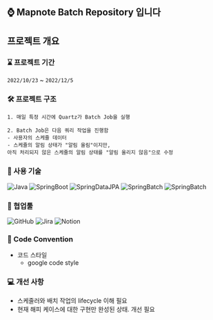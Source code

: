 ## ⌚ Mapnote  Batch Repository 입니다

## 프로젝트 개요

### ⌛️ 프로젝트 기간

`2022/10/23` ~ `2022/12/5`

### 🛠 프로젝트 구조

```
1. 매일 특정 시간에 Quartz가 Batch Job을 실행

2. Batch Job은 다음 쿼리 작업을 진행함
- 사용자의 스케쥴 데이터
- 스케쥴의 알림 상태가 "알림 울림"이지만, 
아직 처리되지 않은 스케쥴의 알림 상태를 "알림 울리지 않음"으로 수정
```

### 🔧 사용 기술

![Java](https://img.shields.io/badge/-Java%2011-007396?style=plastic&logo=java&logoColor=white)
![SpringBoot](https://img.shields.io/badge/-Spring%20Boot%202.7.5-6DB33F?style=plastic&logo=Spring%20Boot&logoColor=white)
![SpringDataJPA](https://img.shields.io/badge/-Quartz%202.3.2-6496FF?style=plastic&logo=Spring&logoColor=white)
![SpringBatch](https://img.shields.io/badge/-Spring%20Batch%204.3.7-6D933F?style=plastic&logo=Spring&logoColor=white)
![SpringBatch](https://img.shields.io/badge/-MySQL%208.0.31-6D933F?style=plastic&logo=MySQL&logoColor=white)

### 📠 협업툴

![GitHub](https://img.shields.io/badge/-GitHub-181717?style=plastic&logo=GitHub&logoColor=white)
![Jira](https://img.shields.io/badge/-Jira-0052CC?style=plastic&logo=JiraSoftware&logoColor=white)
![Notion](https://img.shields.io/badge/-Notion-000000?style=plastic&logo=Notion&logoColor=white)

### 📃 Code Convention

- 코드 스타일
    - google code style


### 💻 개선 사항
- 스케줄러와 배치 작업의 lifecycle 이해 필요
- 현재 해피 케이스에 대한 구현만 완성된 상태. 개선 필요